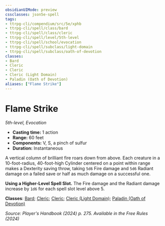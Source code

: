 ```yaml
---
obsidianUIMode: preview
cssclasses: json5e-spell
tags:
- ttrpg-cli/compendium/src/5e/xphb
- ttrpg-cli/spell/class/bard
- ttrpg-cli/spell/class/cleric
- ttrpg-cli/spell/level/5th-level
- ttrpg-cli/spell/school/evocation
- ttrpg-cli/spell/subclass/light-domain
- ttrpg-cli/spell/subclass/oath-of-devotion
classes:
- Bard
- Cleric
- Cleric
- Cleric (Light Domain)
- Paladin (Oath of Devotion)
aliases: ["Flame Strike"]
---
```

# Flame Strike
*5th-level, Evocation*  


- **Casting time:** 1 action
- **Range:** 60 feet
- **Components:** V, S, a pinch of sulfur
- **Duration:** Instantaneous

A vertical column of brilliant fire roars down from above. Each creature in a 10-foot-radius, 40-foot-high Cylinder centered on a point within range makes a Dexterity saving throw, taking `5d6` Fire damage and `5d6` Radiant damage on a failed save or half as much damage on a successful one.

**Using a Higher-Level Spell Slot.** The Fire damage and the Radiant damage increase by `1d6` for each spell slot level above 5.

**Classes**: [Bard](list-spells-classes-bard); [Cleric](list-spells-classes-cleric); [Cleric](list-spells-classes-cleric); [Cleric (Light Domain)](list-spells-classes-cleric-xphb-light-domain-xphb); [Paladin (Oath of Devotion)](list-spells-classes-paladin-xphb-oath-of-devotion-xphb)

*Source: Player's Handbook (2024) p. 275. Available in the Free Rules (2024)*